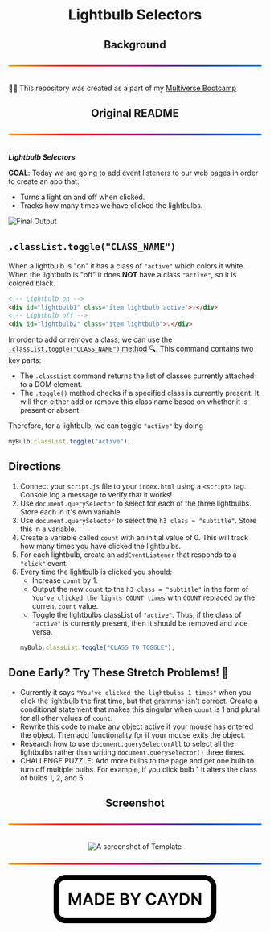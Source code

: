 <h1 align="center">Lightbulb Selectors</h1>
<div align="center">
  <h2>Background</h2>
  <img src="./img/gradient.svg" alt="A gradient separator used to distinguish sections of the page" draggable="false"
    style="max-width: 100%;" title="Gradient Separator">
</div>
<br>
<p>
  👨‍💻 This repository was created as a part of my <a href="https://www.multiverse.io/en-GB/programmes/software-engineering" draggable="false">Multiverse Bootcamp</a>
</p>
<div align="center">
  <h2>Original README</h2>
  <img src="./img/gradient.svg" alt="A gradient separator used to distinguish sections of the page" draggable="false"
    style="max-width: 100%;" title="Gradient Separator">
</div>
<br>
<p>
  <strong><em>Lightbulb Selectors</em></strong>

**GOAL**: Today we are going to add event listeners to our web pages in order to create an app that:
- Turns a light on and off when clicked.
- Tracks how many times we have clicked the lightbulbs.

![Final Output](./FinalProject.gif)

## `.classList.toggle("CLASS_NAME")`

When a lightbulb is "on" it has a class of `"active"` which colors it white. When the lightbulb is "off" it does **NOT** have a class `"active"`, so it is colored black. 

```html
<!-- Lightbulb on -->
<div id="lightbulb1" class="item lightbulb active">💡</div>
<!-- Lightbulb off -->
<div id="lightbulb2" class="item lightbulb">💡</div>
```

In order to add or remove a class, we can use the [`.classList.toggle("CLASS_NAME")` method](https://www.w3schools.com/howto/howto_js_toggle_class.asp) 🔍. This command contains two key parts:
- The `.classList` command returns the list of classes currently attached to a DOM element.
- The `.toggle()` method checks if a specified class is currently present. It will then either add or remove this class name based on whether it is present or absent.

Therefore, for a lightbulb, we can toggle `"active"` by doing

```js
myBulb.classList.toggle("active");
```

## Directions
1. Connect your `script.js` file to your `index.html` using a `<script>` tag. Console.log a message to verify that it works!
2. Use `document.querySelector` to select for each of the three lightbulbs. Store each in it's own variable.
3. Use `document.querySelector` to select the `h3 class = "subtitle"`. Store this in a variable.
4. Create a variable called `count` with an initial value of 0. This will track how many times you have clicked the lightbulbs.
5. For each lightbulb, create an `addEventListener` that responds to a `"click"` event.
6. Every time the lightbulb is clicked you should:
    - Increase `count` by 1.
    - Output the new `count` to the `h3 class = "subtitle"` in the form of `You've clicked the lights COUNT times` with `COUNT` replaced by the current `count` value.
    - Toggle the lightbulbs classList of `"active"`. Thus, if the class of `"active"` is currently present, then it should be removed and vice versa.
    ```js
    myBulb.classList.toggle("CLASS_TO_TOGGLE");
    ```

## Done Early? Try These Stretch Problems! 🚀
- Currently it says `"You've clicked the lightbulbs 1 times"` when you click the lightbulb the first time, but that grammar isn't correct. Create a conditional statement that makes this singular when `count` is 1 and plural for all other values of `count`.
- Rewrite this code to make any object active if your mouse has entered the object. Then add functionality for if your mouse exits the object.
- Research how to use `document.querySelectorAll` to select all the lightbulbs rather than writing `document.querySelector()` three times.
- CHALLENGE PUZZLE: Add more bulbs to the page and get one bulb to turn off multiple bulbs. For example, if you click bulb 1 it alters the class of bulbs 1, 2, and 5.
</p>
<div align="center">
  <h2>Screenshot</h2>
  <img src="./img/gradient.svg" alt="A gradient separator used to distinguish sections of the page" draggable="false"
    style="max-width: 100%;" title="Gradient Separator">
</div>
<br>
<p align="center">
  <img src="./img/screenshot.png"
    alt="A screenshot of Template"
    draggable="false" title="Screenshot" width="50%">
</p>
<div align="center">
  <img src="./img/gradient.svg" alt="A gradient separator used to distinguish sections of the page" draggable="false"
    style="max-width: 100%;" title="Gradient Separator">
</div>
<br>
<div align="center">
  <img src="./img/madebycaydn.svg" alt="A badge showing that this was 'Made by Caydn'" draggable="false"
    title="Made by Caydn">
</div>
